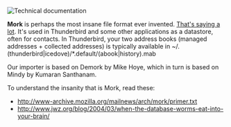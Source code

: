 ![Technical documentation](https://github.com/pagekite/Mailpile/wiki/images/page-technical.png)

**Mork** is perhaps the most insane file format ever invented. [That's saying a lot](http://origin.arstechnica.com/news.media/200/ooxml_2.jpg). It's used in Thunderbird and some other applications as a datastore, often for contacts. In Thunderbird, your two address books (managed addresses + collected addresses) is typically available in ~/.(thunderbird|icedove)/*.default/(abook|history).mab

Our importer is based on Demork by Mike Hoye, which in turn is based on Mindy by Kumaran Santhanam. 

To understand the insanity that is Mork, read these:
* http://www-archive.mozilla.org/mailnews/arch/mork/primer.txt
* http://www.jwz.org/blog/2004/03/when-the-database-worms-eat-into-your-brain/
